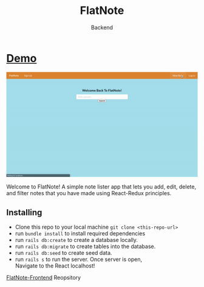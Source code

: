 <h1 align="center">FlatNote</h1>

<div align="center">
  Backend
</div>
<br/>

# [Demo](https://drive.google.com/file/d/1S18Q288IUks0Z3fVAseYrD379mGsCoor/view?usp=sharing)
![FlatNote](https://github.com/yusufcelep/FlatNote-Backend/blob/master/public/FlatNote.gif?raw=true)

Welcome to FlatNote! A simple note lister app that lets you add, edit, delete, and filter notes that you have made using React-Redux principles.

## Installing

- Clone this repo to your local machine `git clone <this-repo-url>`
- run `bundle install` to install required dependencies
- run `rails db:create` to create a database locally.
- run `rails db:migrate` to create tables into the database.
- run `rails db:seed` to create seed data.
- run `rails s` to run the server. 
Once server is open,\
Navigate to the React localhost!

[FlatNote-Frontend](https://github.com/yusufcelep/FlatNote-Frontend) Reopsitory
